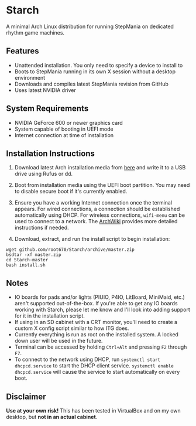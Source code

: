 # Starch

A minimal Arch Linux distribution for running StepMania on dedicated rhythm game
machines.

## Features

* Unattended installation. You only need to specify a device to install to
* Boots to StepMania running in its own X session without a desktop environment
* Downloads and compiles latest StepMania revision from GitHub
* Uses latest NVIDIA driver

## System Requirements

* NVIDIA GeForce 600 or newer graphics card
* System capable of booting in UEFI mode
* Internet connection at time of installation

## Installation Instructions

1. Download latest Arch installation media from
   [here](https://www.archlinux.org/download/) and write it to a USB drive using
   Rufus or dd.

2. Boot from installation media using the UEFI boot partition. You may need to
   disable secure boot if it's currently enabled.

3. Ensure you have a working Internet connection once the terminal appears. For
   wired connections, a connection should be established automatically using
   DHCP. For wireless connections, `wifi-menu` can be used to connect to a
   network. The
   [ArchWiki](https://wiki.archlinux.org/index.php/Network_configuration)
   provides more detailed instructions if needed.

4. Download, extract, and run the install script to begin installation:

```
wget github.com/root670/Starch/archive/master.zip
bsdtar -xf master.zip
cd Starch-master
bash install.sh
```

## Notes

* IO boards for pads and/or lights (PIUIO, P4IO, LitBoard, MiniMaid, etc.)
  aren't supported out-of-the-box. If you're able to get any IO boards working
  with Starch, please let me know and I'll look into adding support for it in
  the installation script.
* If using in an SD cabinet with a CRT monitor, you'll need to create a custom X
  config script similar to how ITG does.
* Currently everything is run as root on the installed system. A locked down
  user will be used in the future.
* Terminal can be accessed by holding `Ctrl+Alt` and pressing `F2` through `F7`.
* To connect to the network using DHCP, run `systemctl start dhcpcd.service` to
  start the DHCP client service. `systemctl enable dhcpcd.service` will cause
  the service to start automatically on every boot.

## Disclaimer

**Use at your own risk!** This has been tested in VirtualBox and on my own
desktop, but **not in an actual cabinet**.